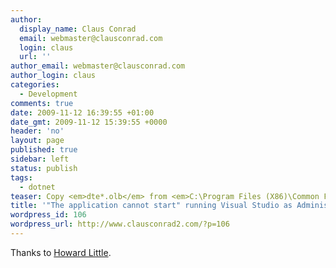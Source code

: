 ```yaml
---
author:
  display_name: Claus Conrad
  email: webmaster@clausconrad.com
  login: claus
  url: ''
author_email: webmaster@clausconrad.com
author_login: claus
categories:
  - Development
comments: true
date: 2009-11-12 16:39:55 +01:00
date_gmt: 2009-11-12 15:39:55 +0000
header: 'no'
layout: page
published: true
sidebar: left
status: publish
tags:
  - dotnet
teaser: Copy <em>dte*.olb</em> from <em>C:\Program Files (X86)\Common Files\Microsoft Shared\MSEnv</em> to <em>C:\Program Files X86\Microsoft Visual Studio 9.0\Common7\IDE</em>.
title: '"The application cannot start" running Visual Studio as Administrator'
wordpress_id: 106
wordpress_url: http://www.clausconrad2.com/?p=106
---
```

Thanks to [Howard Little](https://www.21concepts.com/Blog/EntryId/10/Visual-Studio-2005-2008-The-application-cannot-start.aspx).
